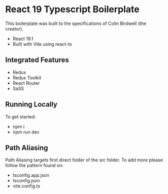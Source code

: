 # React 19 Typescript Boilerplate

This boilerplate was built to the specifications of Colin Birdwell (the creator).

- React 19.1
- Built with Vite using react-ts

## Integrated Features

- Redux
- Redux Toolkit
- React Router
- SaSS

## Running Locally

To get started:

- npm i
- npm run dev

## Path Aliasing

Path Aliasing targets first direct folder of the src folder.
To add more please follow the pattern found on:

- tsconfig.app.json
- tsconfig.json
- vite.config.ts
